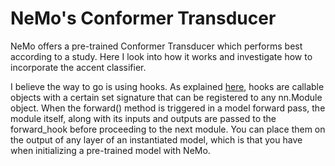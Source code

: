 # NeMo's Conformer Transducer

NeMo offers a pre-trained Conformer Transducer which performs best according to a study. Here I look into how it works and investigate how to incorporate the accent classifier.

I believe the way to go is using hooks. As explained [here](https://web.stanford.edu/~nanbhas/blog/forward-hooks-pytorch/), hooks are callable objects with a certain set signature that can be registered to any nn.Module object. When the forward() method is triggered in a model forward pass, the module itself, along with its inputs and outputs are passed to the forward_hook before proceeding to the next module. You can place them on the output of any layer of an instantiated model, which is that you have when initializing a pre-trained model with NeMo.